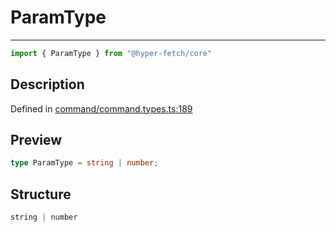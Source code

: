 

# ParamType

<div class="api-docs__separator">

---

</div><div class="api-docs__import">

```ts
import { ParamType } from "@hyper-fetch/core"
```

</div><div class="api-docs__section">

## Description

</div><div class="api-docs__description"><span class="api-docs__do-not-parse">



</span></div><p class="api-docs__definition">

Defined in [command/command.types.ts:189](https://github.com/BetterTyped/hyper-fetch/blob/3fe127e9/packages/core/src/command/command.types.ts#L189)

</p><div class="api-docs__section">

## Preview

</div><div class="api-docs__preview type single">

```ts
type ParamType = string | number;
```

</div><div class="api-docs__section">

## Structure

</div><div class="api-docs__returns">

```ts
string | number
```

</div>